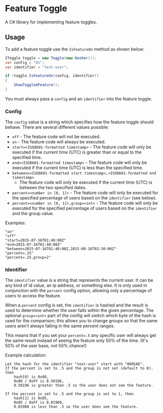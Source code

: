 # Feature Toggle

A C# library for implementing feature toggles.


## Usage

To add a feature toggle use the `IsFeatureOn` method as shown below:

```csharp
IToggle toggle = new Toggle(new Hasher());
var config = "On";
var identifier = "test-user";

if (toggle.IsFeatureOn(config, identifier))
{
    ShowToggledFeature();
}
```

You must always pass a `config` and an `identifier` into the feature toggle.

### Config

The `config` value is a string which specifies how the feature toggle should behave.
There are several different values possible:

* `off` - The feature code will not be executed.
* `on` - The feature code will always be executed.
* `start=<ISO8601-formatted timestamp>` - The feature code will only be executed
    if the current time (UTC) is greater than or equal to the specified time.
* `end=<ISO8601-formatted timestamp>` - The feature code will only be executed
    if the current time (UTC) is less than the specified time.
* `between=<ISO8601-formatted start timestamp>,<ISO8601-formatted end timestamp>`
    - The feature code will only be executed if the current time (UTC) is between
    the two specified dates.
* `percent=<number in [0, 1]>` - The feature code will only be executed for the
    specified percentage of users based on the `identifier` (see below).
* `percent=<number in [0, 1]>,group=<int>` - The feature code will only be
    executed for the specified percentage of users based on the `identifier`
    and the group value.

Examples:
```
"on"
"off"
"start=2015-07-16T01:40:00Z"
"end=2015-07-16T01:40:00Z"
"between=2015-07-16T01:40:00Z,2015-08-16T02:30:00Z"
"percent=.25"
"percent=.25,group=2"
```

### Identifier

The `identifier` value is a string that represents the current user.
It can be any kind of id value, an ip address, or something else.
It is only used in conjunction with the `percent` config option,
allowing only a percentage of users to access the feature.

When a `percent` config is set, the `identifier` is hashed and the result
is used to determine whether the user falls within the given percentage.
The optional `group=<int>` part of the config will switch which byte of the
hash is used for the comparison; this allows you to change groups so that
the same users aren't always falling in the same percent ranges.

This means that if you set your `percent=.5` any specific user will always
get the same result instead of seeing the feature only 50% of the time.
(It's 50% of the user base, not 50% chance!)

Example calculation:

```
Let the hash for the identifier "test-user" start with "8005AE".
If the percent is set to .5 and the group is not set (default to 0), then
    hash[0] is 0x80,
    0x80 / 0xFF is 0.50196,
    0.50196 is greater than .5 so the user does not see the feature.

If the percent is set to .5 and the group is set to 1, then
    hash[1] is 0x05,
    0x05 / 0xFF is 0.01960,
    0.01960 is less than .5 so the user does see the feature.
```
